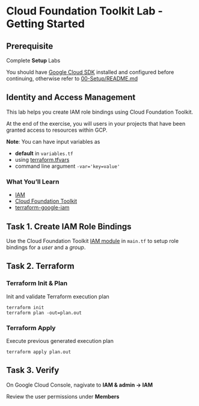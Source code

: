 
# Cloud Foundation Toolkit Lab - Getting Started

## Prerequisite

Complete **Setup** Labs

You should have [Google Cloud SDK](https://cloud.google.com/sdk/docs/downloads-interactive) installed and configured before continuing, otherwise refer to [00-Setup/README.md](../../00-Setup/README.md)

## Identity and Access Management

This lab helps you create IAM role bindings using Cloud Foundation Toolkit.

At the end of the exercise, you will users in your projects that have been granted access to resources within GCP.

**Note**: You can have input variables as

* **default** in `variables.tf`
* using [terraform.tfvars](https://www.terraform.io/docs/configuration/variables.html#variable-definitions-tfvars-files)
* command line argument `-var='key=value'`

### What You’ll Learn

* [IAM](https://cloud.google.com/iam/docs/overview)
* [Cloud Foundation Toolkit](https://cloud.google.com/foundation-toolkit/)
* [terraform-google-iam](https://github.com/terraform-google-modules/terraform-google-iam)


## Task 1. Create IAM Role Bindings

Use the Cloud Foundation Toolkit [IAM module](https://github.com/terraform-google-modules/terraform-google-iam) in `main.tf` to setup role bindings for a *user* and a *group*.


## Task 2. Terraform

### Terraform Init & Plan

Init and validate Terraform execution plan

```
terraform init
terraform plan -out=plan.out
```

### Terraform Apply

Execute previous generated execution plan

```
terraform apply plan.out
```

## Task 3. Verify
On Google Cloud Console, nagivate to **IAM & admin -> IAM**

Review the user permissions under **Members**
